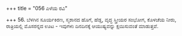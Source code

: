 +++
title = "056 ಎಳೆಯ ರವಿ"

+++
56. ಬೆಳಗಿನ ಸೂರ್ಯಕಿರಣ, ಸ್ಮಶಾನದ ಹೊಗೆ, ಹೆಡ್ಡ, ವೃದ್ಧ ಸ್ತ್ರೀಯರ ಸಂಭೋಗ, ಕೊಳಚೆಯ ನೀರು, ರಾತ್ರಿಯಲ್ಲಿ ಮೊಸರನ್ನದ ಊಟ - ಇವುಗಳು ದಿನದಿನಕ್ಕೆ ಆಯುಷ್ಯವನ್ನು ಕ್ಷಯಿಸುವಂತೆ ಮಾಡುತ್ತವೆ.